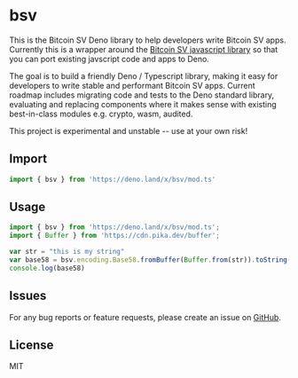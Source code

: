 # bsv

This is the Bitcoin SV Deno library to help developers write Bitcoin SV apps.  Currently this is a wrapper around the [Bitcoin SV javascript library](https://github.com/moneybutton/bsv) so that you can port existing javscript code and apps to Deno.

The goal is to build a friendly Deno / Typescript library, making it easy for developers to write stable and performant Bitcoin SV apps.  Current roadmap includes migrating code and tests to the Deno standard library, evaluating and replacing components where it makes sense with existing best-in-class modules e.g. crypto, wasm, audited.

This project is experimental and unstable -- use at your own risk!  

## Import

```ts
import { bsv } from 'https://deno.land/x/bsv/mod.ts'
```

## Usage

```ts
import { bsv } from 'https://deno.land/x/bsv/mod.ts';
import { Buffer } from 'https://cdn.pika.dev/buffer';

var str = "this is my string"
var base58 = bsv.encoding.Base58.fromBuffer(Buffer.from(str)).toString()
console.log(base58)
```

## Issues

For any bug reports or feature requests, please create an issue on [GitHub](https://github.com/bitcartel/bsv-deno/issues).

## License

MIT